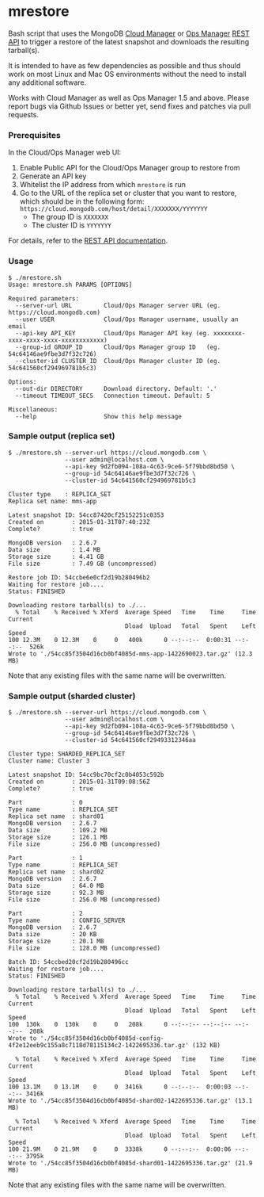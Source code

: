 # mrestore

Bash script that uses the MongoDB [Cloud Manager](https://cloud.mongodb.com/) or
[Ops Manager](https://docs.opsmanager.mongodb.com)
[REST API](https://docs.opsmanager.mongodb.com/current/reference/api/) to
trigger a restore of the latest snapshot and downloads the resulting
tarball(s).

It is intended to have as few dependencies as possible and thus should work on
most Linux and Mac OS environments without the need to install any additional
software.

Works with Cloud Manager as well as Ops Manager 1.5 and above. Please report
bugs via Github Issues or better yet, send fixes and patches via pull requests.

### Prerequisites

In the Cloud/Ops Manager web UI:

  1. Enable Public API for the Cloud/Ops Manager group to restore from
  2. Generate an API key
  3. Whitelist the IP address from which `mrestore` is run
  4. Go to the URL of the replica set or cluster that you want to restore,
     which should be in the following form:
     `https://cloud.mongodb.com/host/detail/XXXXXXX/YYYYYYY`
     - The group ID is `XXXXXXX`
     - The cluster ID is `YYYYYYY`

For details, refer to the [REST API documentation](https://docs.cloud.mongodb.com//tutorial/enable-public-api/).

### Usage

    $ ./mrestore.sh
    Usage: mrestore.sh PARAMS [OPTIONS]

    Required parameters:
      --server-url URL         Cloud/Ops Manager server URL (eg. https://cloud.mongodb.com)
      --user USER              Cloud/Ops Manager username, usually an email
      --api-key API_KEY        Cloud/Ops Manager API key (eg. xxxxxxxx-xxxx-xxxx-xxxx-xxxxxxxxxxxx)
      --group-id GROUP_ID      Cloud/Ops Manager group ID   (eg. 54c64146ae9fbe3d7f32c726)
      --cluster-id CLUSTER_ID  Cloud/Ops Manager cluster ID (eg. 54c641560cf294969781b5c3)

    Options:
      --out-dir DIRECTORY      Download directory. Default: '.'
      --timeout TIMEOUT_SECS   Connection timeout. Default: 5

    Miscellaneous:
      --help                   Show this help message


### Sample output (replica set)

    $ ./mrestore.sh --server-url https://cloud.mongodb.com \
                    --user admin@localhost.com \
                    --api-key 9d2fb094-108a-4c63-9ce6-5f79bbd8bd50 \
                    --group-id 54c64146ae9fbe3d7f32c726 \
                    --cluster-id 54c641560cf294969781b5c3

    Cluster type    : REPLICA_SET
    Replica set name: mms-app

    Latest snapshot ID: 54cc87420cf25152251c0353
    Created on        : 2015-01-31T07:40:23Z
    Complete?         : true

    MongoDB version   : 2.6.7
    Data size         : 1.4 MB
    Storage size      : 4.41 GB
    File size         : 7.49 GB (uncompressed)

    Restore job ID: 54ccbe6e0cf2d19b280496b2
    Waiting for restore job....
    Status: FINISHED

    Downloading restore tarball(s) to ./...
      % Total    % Received % Xferd  Average Speed   Time    Time     Time  Current
                                     Dload  Upload   Total   Spent    Left  Speed
    100 12.3M    0 12.3M    0     0   400k      0 --:--:--  0:00:31 --:--:--  526k
    Wrote to './54cc85f3504d16cb0bf4085d-mms-app-1422690023.tar.gz' (12.3 MB)

Note that any existing files with the same name will be overwritten.

### Sample output (sharded cluster)

    $ ./mrestore.sh --server-url https://cloud.mongodb.com \
                    --user admin@localhost.com \
                    --api-key 9d2fb094-108a-4c63-9ce6-5f79bbd8bd50 \
                    --group-id 54c64146ae9fbe3d7f32c726 \
                    --cluster-id 54c641560cf29493312346aa

    Cluster type: SHARDED_REPLICA_SET
    Cluster name: Cluster 3

    Latest snapshot ID: 54cc9bc70cf2c0b4053c592b
    Created on        : 2015-01-31T09:08:56Z
    Complete?         : true

    Part              : 0
    Type name         : REPLICA_SET
    Replica set name  : shard01
    MongoDB version   : 2.6.7
    Data size         : 109.2 MB
    Storage size      : 126.1 MB
    File size         : 256.0 MB (uncompressed)

    Part              : 1
    Type name         : REPLICA_SET
    Replica set name  : shard02
    MongoDB version   : 2.6.7
    Data size         : 64.0 MB
    Storage size      : 92.3 MB
    File size         : 256.0 MB (uncompressed)

    Part              : 2
    Type name         : CONFIG_SERVER
    MongoDB version   : 2.6.7
    Data size         : 20 KB
    Storage size      : 20.1 MB
    File size         : 128.0 MB (uncompressed)

    Batch ID: 54ccbed20cf2d19b280496cc
    Waiting for restore job....
    Status: FINISHED

    Downloading restore tarball(s) to ./...
      % Total    % Received % Xferd  Average Speed   Time    Time     Time  Current
                                     Dload  Upload   Total   Spent    Left  Speed
    100  130k    0  130k    0     0   208k      0 --:--:-- --:--:-- --:--:--  208k
    Wrote to './54cc85f3504d16cb0bf4085d-config-4f2e12eeb9c155a8c7118d78115134c2-1422695336.tar.gz' (132 KB)

      % Total    % Received % Xferd  Average Speed   Time    Time     Time  Current
                                     Dload  Upload   Total   Spent    Left  Speed
    100 13.1M    0 13.1M    0     0  3416k      0 --:--:--  0:00:03 --:--:-- 3416k
    Wrote to './54cc85f3504d16cb0bf4085d-shard02-1422695336.tar.gz' (13.1 MB)

      % Total    % Received % Xferd  Average Speed   Time    Time     Time  Current
                                     Dload  Upload   Total   Spent    Left  Speed
    100 21.9M    0 21.9M    0     0  3338k      0 --:--:--  0:00:06 --:--:-- 3795k
    Wrote to './54cc85f3504d16cb0bf4085d-shard01-1422695336.tar.gz' (21.9 MB)

Note that any existing files with the same name will be overwritten.

